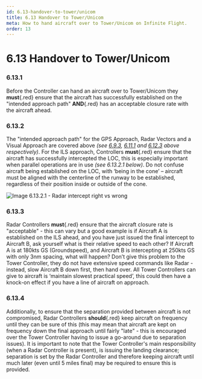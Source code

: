 ```yaml
---
id: 6.13-handover-to-tower/unicom
title: 6.13 Handover to Tower/Unicom
meta: How to hand aircraft over to Tower/Unicom on Infinite Flight.
order: 13
---
```


# 6.13  Handover to Tower/Unicom

 

### 6.13.1    

Before the Controller can hand an aircraft over to Tower/Unicom they **must**{.red} ensure that the aircraft has successfully established on the "intended approach path" **AND**{.red} has an acceptable closure rate with the aircraft ahead.

 

### 6.13.2    

The "intended approach path" for the GPS Approach, Radar Vectors and a Visual Approach are covered above *(see [6.9.3](/guide/atc-manual/6.-radar/6.9-global-positioning-system-(gps)-approach#6.9.3), [6.11.1](/guide/atc-manual/6.-radar/6.11-radar-vectors#6.11.1) and [6.12.3](/guide/atc-manual/6.-radar/6.12-visual-approach#6.12.3) above respectively)*. For the ILS approach, Controllers **must**{.red} ensure that the aircraft has successfully intercepted the LOC, this is especially important when parallel operations are in use *(see 6.13.2.1 below)*. Do not confuse aircraft being established on the LOC, with ‘being in the cone’ – aircraft must be aligned with the centerline of the runway to be established, regardless of their position inside or outside of the cone.



![Image 6.13.2.1 - Radar intercept right vs wrong](_images/manual/graphics/atc-intercept-right-vs-wrong.jpg)


### 6.13.3    

Radar Controllers **must**{.red} ensure that the aircraft closure rate is "acceptable" - this can vary but a good example is if Aircraft A is established on the ILS ahead, and you have just issued the final intercept to Aircraft B, ask yourself what is their relative speed to each other? If Aircraft A is at 180kts GS (Groundspeed), and Aircraft B is intercepting at 250kts GS with only 3nm spacing, what will happen? Don’t give this problem to the Tower Controller, they do not have extensive speed commands like Radar - instead, slow Aircraft B down first, then hand over. All Tower Controllers can give to aircraft is ‘maintain slowest practical speed’, this could then have a knock-on effect if you have a line of aircraft on approach.



### 6.13.4

Additionally, to ensure that the separation provided between aircraft is not compromised, Radar Controllers **should**{.red} keep aircraft on frequency until they can be sure of this (this may mean that aircraft are kept on frequency down the final approach until fairly "late" - this is encouraged over the Tower Controller having to issue a go-around due to separation issues). It is important to note that the Tower Controller's main responsibility (when a Radar Controller is present), is issuing the landing clearance; separation is set by the Radar Controller and therefore keeping aircraft until much later (even until 5 miles final) may be required to ensure this is provided. 